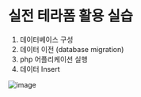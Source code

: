 # 실전 테라폼 활용 실습
1. 데이터베이스 구성
2. 데이터 이전 (database migration)
4. php 어플리케이션 실행
5. 데이터 Insert

![image](https://github.com/user-attachments/assets/39f3500d-c492-49d4-880a-ca8dc25d0a57)
